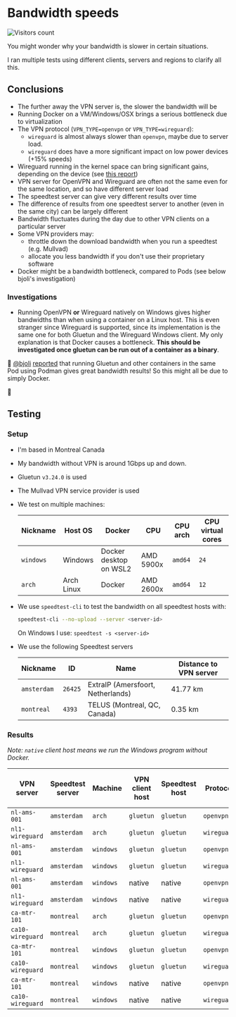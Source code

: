 # Bandwidth speeds

![Visitors count](https://visitor-badge.laobi.icu/badge?page_id=gluetun.faq.bandwidth)

You might wonder why your bandwidth is slower in certain situations.

I ran multiple tests using different clients, servers and regions to clarify all this.

## Conclusions

- The further away the VPN server is, the slower the bandwidth will be
- Running Docker on a VM/Windows/OSX brings a serious bottleneck due to virtualization
- The VPN protocol (`VPN_TYPE=openvpn` or `VPN_TYPE=wireguard`):
  - `wireguard` is almost always slower than `openvpn`, maybe due to server load.
  - `wireguard` does have a more significant impact on low power devices (+15% speeds)
- Wireguard running in the kernel space can bring significant gains, depending on the device (see [this report](https://github.com/qdm12/gluetun/issues/134#issuecomment-1500962965))
- VPN server for OpenVPN and Wireguard are often not the same even for the same location, and so have different server load
- The speedtest server can give very different results over time
- The difference of results from one speedtest server to another (even in the same city) can be largely different
- Bandwidth fluctuates during the day due to other VPN clients on a particular server
- Some VPN providers may:
  - throttle down the download bandwidth when you run a speedtest (e.g. Mullvad)
  - allocate you less bandwidth if you don't use their proprietary software
- Docker might be a bandwidth bottleneck, compared to Pods (see below bjoli's investigation)

### Investigations

- Running OpenVPN **or** Wireguard natively on Windows gives higher bandwidths than when using a container on a Linux host. This is even stranger since Wireguard is supported, since its implementation is the same one for both Gluetun and the Wireguard Windows client. My only explanation is that Docker causes a bottleneck. **This should be investigated once gluetun can be run out of a container as a binary**.

💁 [@bjoli](https://github.com/bjoli) [reported](https://github.com/qdm12/gluetun-wiki/issues/54) that running Gluetun and other containers in the same Pod using Podman gives great bandwidth results! So this might all be due to simply Docker.

💁

## Testing

### Setup

- I'm based in Montreal Canada
- My bandwidth without VPN is around 1Gbps up and down.
- Gluetun `v3.24.0` is used
- The Mullvad VPN service provider is used
- We test on multiple machines:

    | Nickname | Host OS | Docker | CPU | CPU arch | CPU virtual cores |
    | --- | --- | --- | --- | --- | --- |
    | `windows` | Windows | Docker desktop on WSL2 | AMD 5900x | `amd64` | `24` |
    | `arch` | Arch Linux | Docker | AMD 2600x | `amd64` | `12` |

- We use `speedtest-cli` to test the bandwidth on all speedtest hosts with:

    ```sh
    speedtest-cli --no-upload --server <server-id>
    ```

    On Windows I use: `speedtest -s <server-id>`

- We use the following Speedtest servers

    | Nickname | ID | Name | Distance to VPN server |
    | --- | --- | --- | --- |
    | `amsterdam` | `26425` | ExtraIP (Amersfoort, Netherlands) | 41.77 km |
    | `montreal` | `4393` | TELUS (Montreal, QC, Canada) | 0.35 km |

### Results

*Note: `native` client host means we run the Windows program without Docker.*

| VPN server | Speedtest server | Machine | VPN client host | Speedtest host | Protocol | Highest of 3 download Mbps |
| --- | --- | --- | --- | --- | --- | --- |
| `nl-ams-001` | `amsterdam`  | `arch` | `gluetun` | `gluetun` | `openvpn` | `110` |
| `nl1-wireguard` | `amsterdam` | `arch` | `gluetun` | `gluetun` | `wireguard` | `85` |
| `nl-ams-001` | `amsterdam`  | `windows` | `gluetun` | `gluetun` | `openvpn` | `54` |
| `nl1-wireguard` | `amsterdam` | `windows` | `gluetun` | `gluetun` |  `wireguard` | `42`  |
| `nl-ams-001` | `amsterdam`  | `windows` | native | native | `openvpn` | `206` |
| `nl1-wireguard` | `amsterdam` | `windows` | native | native | `wireguard` | `115` |
| `ca-mtr-101` | `montreal` | `arch` | `gluetun` | `gluetun` | `openvpn` | `310` |
| `ca10-wireguard` | `montreal` | `arch` | `gluetun` | `gluetun` | `wireguard` | `310` |
| `ca-mtr-101` | `montreal` | `windows` | `gluetun` | `gluetun` | `openvpn` | `194` |
| `ca10-wireguard` | `montreal` | `windows` | `gluetun` | `gluetun` |  `wireguard` | `210` |
| `ca-mtr-101` | `montreal` | `windows` | native | native | `openvpn` | `530` |
| `ca10-wireguard` | `montreal` | `windows` | native | native | `wireguard` | `512` |
